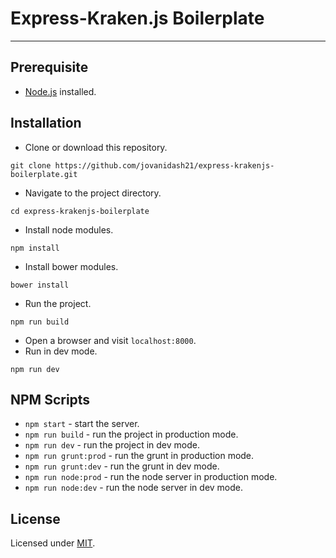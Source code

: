 # Express-Kraken.js Boilerplate
---

## Prerequisite
* [Node.js](https://nodejs.org/en/) installed.

## Installation
* Clone or download this repository.
```
git clone https://github.com/jovanidash21/express-krakenjs-boilerplate.git
```
* Navigate to the project directory.
```
cd express-krakenjs-boilerplate
```
* Install node modules.
```
npm install
```
* Install bower modules.
```
bower install
```
* Run the project.
```
npm run build
```
* Open a browser and visit ```localhost:8000```.
* Run in dev mode.
```
npm run dev
```

## NPM Scripts
* ```npm start``` - start the server.
* ```npm run build``` - run the project in production mode.
* ```npm run dev``` - run the project in dev mode.
* ```npm run grunt:prod``` - run the grunt in production mode.
* ```npm run grunt:dev``` - run the grunt in dev mode.
* ```npm run node:prod``` - run the node server in production mode.
* ```npm run node:dev``` - run the node server in dev mode.

## License
Licensed under [MIT](https://opensource.org/licenses/mit-license.php).